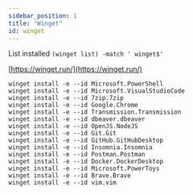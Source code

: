 ```yaml
---
sidebar_position: 1
title: "Winget"
id: winget
---
```


List installed `(winget list) -match ' winget$'`

[https://winget.run/](https://winget.run/)

```shell
winget install -e --id Microsoft.PowerShell
winget install -e --id Microsoft.VisualStudioCode
winget install -e --id 7zip.7zip
winget install -e --id Google.Chrome
winget install -e --id Transmission.Transmission
winget install -e --id dbeaver.dbeaver
winget install -e --id OpenJS.NodeJS
winget install -e --id Git.Git
winget install -e --id GitHub.GitHubDesktop
winget install -e --id Insomnia.Insomnia
winget install -e --id Postman.Postman
winget install -e --id Docker.DockerDesktop
winget install -e --id Microsoft.PowerToys
winget install -e --id Brave.Brave
winget install -e --id vim.vim
```
